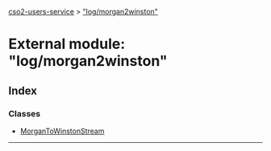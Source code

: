 [cso2-users-service](../README.md) > ["log/morgan2winston"](../modules/_log_morgan2winston_.md)

# External module: "log/morgan2winston"

## Index

### Classes

* [MorganToWinstonStream](../classes/_log_morgan2winston_.morgantowinstonstream.md)

---

